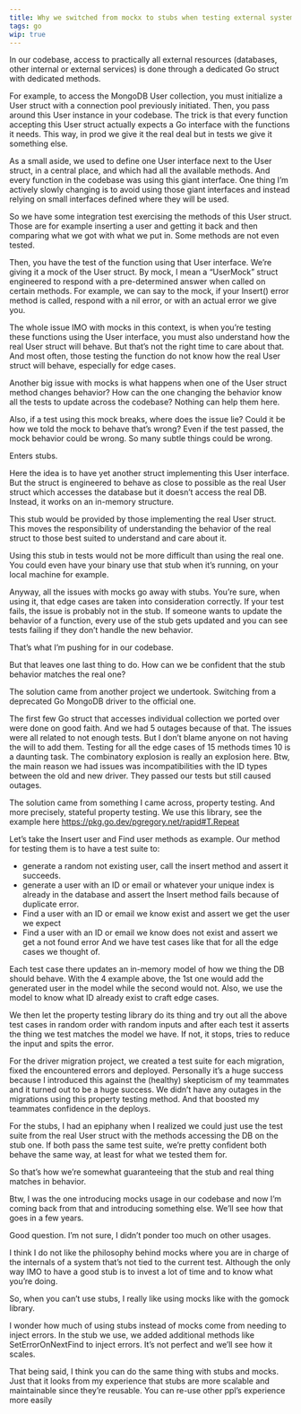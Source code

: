 ```yaml
---
title: Why we switched from mockx to stubs when testing external systems
tags: go
wip: true
---
```



In our codebase, access to practically all external resources (databases, other internal or external services) is done through a dedicated Go struct with dedicated methods.

For example, to access the MongoDB User collection, you must initialize a User struct with a connection pool previously initiated. Then, you pass around this User instance in your codebase. The trick is that every function accepting this User struct actually expects a Go interface with the functions it needs. This way, in prod we give it the real deal but in tests we give it something else.

As a small aside, we used to define one User interface next to the User struct, in a central place, and which had all the available methods. And every function in the codebase was using this giant interface. One thing I’m actively slowly changing is to avoid using those giant interfaces and instead relying on small interfaces defined where they will be used.

So we have some integration test exercising the methods of this User struct. Those are for example inserting a user and getting it back and then comparing what we got with what we put in. Some methods are not even tested.

Then, you have the test of the function using that User interface. We’re giving it a mock of the User struct. By mock, I mean a “UserMock” struct engineered to respond with a pre-determined answer when called on certain methods. For example, we can say to the mock, if your Insert() error method is called, respond with a nil error, or with an actual error we give you.

The whole issue IMO with mocks in this context, is when you’re testing these functions using the User interface, you must also understand how the real User struct will behave. But that’s not the right time to care about that. And most often, those testing the function do not know how the real User struct will behave, especially for edge cases.

Another big issue with mocks is what happens when one of the User struct method changes behavior? How can the one changing the behavior know all the tests to update across the codebase? Nothing can help them here.

Also, if a test using this mock breaks, where does the issue lie? Could it be how we told the mock to behave that’s wrong? Even if the test passed, the mock behavior could be wrong. So many subtle things could be wrong.

Enters stubs.

Here the idea is to have yet another struct implementing this User interface. But the struct is engineered to behave as close to possible as the real User struct which accesses the database but it doesn’t access the real DB. Instead, it works on an in-memory structure.

This stub would be provided by those implementing the real User struct. This moves the responsibility of understanding the behavior of the real struct to those best suited to understand and care about it.

Using this stub in tests would not be more difficult than using the real one. You could even have your binary use that stub when it’s running, on your local machine for example.

Anyway, all the issues with mocks go away with stubs. You’re sure, when using it, that edge cases are taken into consideration correctly. If your test fails, the issue is probably not in the stub. If someone wants to update the behavior of a function, every use of the stub gets updated and you can see tests failing if they don’t handle the new behavior.

That’s what I’m pushing for in our codebase.

But that leaves one last thing to do. How can we be confident that the stub behavior matches the real one?

The solution came from another project we undertook. Switching from a deprecated Go MongoDB driver to the official one.

The first few Go struct that accesses individual collection we ported over were done on good faith. And we had 5 outages because of that. The issues were all related to not enough tests. But I don’t blame anyone on not having the will to add them. Testing for all the edge cases of 15 methods times 10 is a daunting task. The combinatory explosion is really an explosion here. Btw, the main reason we had issues was incompatibilities with the ID types between the old and new driver. They passed our tests but still caused outages.

The solution came from something I came across, property testing. And more precisely, stateful property testing. We use this library, see the example here https://pkg.go.dev/pgregory.net/rapid#T.Repeat

Let’s take the Insert user and Find user methods as example. Our method for testing them is to have a test suite to:
- generate a random not existing user, call the insert method and assert it succeeds.
- generate a user with an ID or email or whatever your unique index is already in the database and assert the Insert method fails because of duplicate error.
- Find a user with an ID or email we know exist and assert we get the user we expect
- Find a user with an ID or email we know does not exist and assert we get a not found error
And we have test cases like that for all the edge cases we thought of.

Each test case there updates an in-memory model of how we thing the DB should behave. With the 4 example above, the 1st one would add the generated user in the model while the second would not. Also, we use the model to know what ID already exist to craft edge cases.

We then let the property testing library do its thing and try out all the above test cases in random order with random inputs and after each test it asserts the thing we test matches the model we have. If not, it stops, tries to reduce the input and spits the error.

For the driver migration project, we created a test suite for each migration, fixed the encountered errors and deployed. Personally it’s a huge success because I introduced this against the (healthy) skepticism of my teammates and it turned out to be a huge success. We didn’t have any outages in the migrations using this property testing method. And that boosted my teammates confidence in the deploys.

For the stubs, I had an epiphany when I realized we could just use the test suite from the real User struct with the methods accessing the DB on the stub one. If both pass the same test suite, we’re pretty confident both behave the same way, at least for what we tested them for.

So that’s how we’re somewhat guaranteeing that the stub and real thing matches in behavior.

Btw, I was the one introducing mocks usage in our codebase and now I’m coming back from that and introducing something else. We’ll see how that goes in a few years.

Good question. I’m not sure, I didn’t ponder too much on other usages.

I think I do not like the philosophy behind mocks where you are in charge of the internals of a system that’s not tied to the current test. Although the only way IMO to have a good stub is to invest a lot of time and to know what you’re doing.

So, when you can’t use stubs, I really like using mocks like with the gomock library.

I wonder how much of using stubs instead of mocks come from needing to inject errors. In the stub we use, we added additional methods like SetErrorOnNextFind to inject errors. It’s not perfect and we’ll see how it scales.

That being said, I think you can do the same thing with stubs and mocks. Just that it looks from my experience that stubs are more scalable and maintainable since they’re reusable. You can re-use other ppl’s experience more easily
